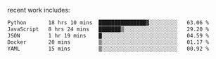 
<!--<img width="1415" height="100" alt="blu" src="https://github.com/rdsilva01/rdsilva01/assets/101207588/deb060e5-d035-4f09-b511-e3f50605b207">-->

<!-- \> Enthusiastic about developing and building solutions <br>
\> Computer Science and Engineering @ UBI -->

<!-- <a href="https://www.rodrigosilva.live/">personal website</a> 🏁 -->

<!-- ![](https://komarev.com/ghpvc/?username=rdsilva01) -->

recent work includes:
<!--START_SECTION:waka-->

```txt
Python       18 hrs 10 mins  ███████████████▓░░░░░░░░░   63.06 %
JavaScript   8 hrs 24 mins   ███████▒░░░░░░░░░░░░░░░░░   29.20 %
JSON         1 hr 19 mins    █░░░░░░░░░░░░░░░░░░░░░░░░   04.59 %
Docker       20 mins         ▒░░░░░░░░░░░░░░░░░░░░░░░░   01.17 %
YAML         15 mins         ▒░░░░░░░░░░░░░░░░░░░░░░░░   00.92 %
```

<!--END_SECTION:waka-->

